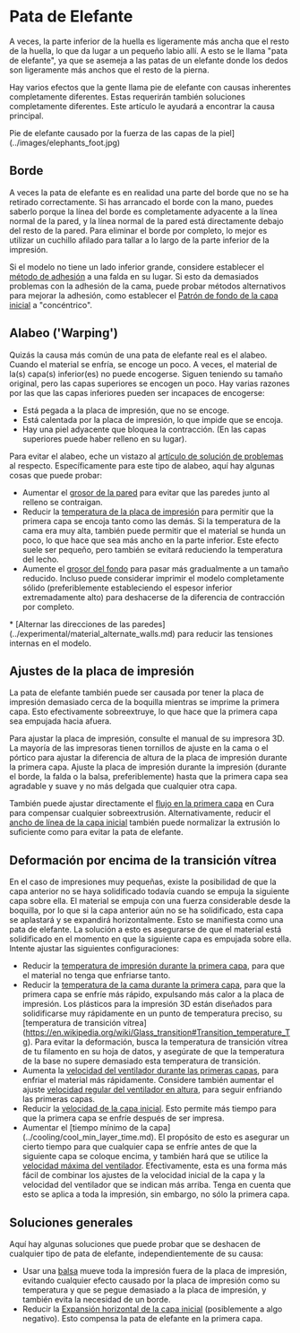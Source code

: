 Pata de Elefante
====
A veces, la parte inferior de la huella es ligeramente más ancha que el resto de la huella, lo que da lugar a un pequeño labio allí. A esto se le llama "pata de elefante", ya que se asemeja a las patas de un elefante donde los dedos son ligeramente más anchos que el resto de la pierna.

Hay varios efectos que la gente llama pie de elefante con causas inherentes completamente diferentes. Estas requerirán también soluciones completamente diferentes. Este artículo le ayudará a encontrar la causa principal.

Pie de elefante causado por la fuerza de las capas de la piel](../images/elephants_foot.jpg)

Borde
----
A veces la pata de elefante es en realidad una parte del borde que no se ha retirado correctamente. Si has arrancado el borde con la mano, puedes saberlo porque la línea del borde es completamente adyacente a la línea normal de la pared, y la línea normal de la pared está directamente debajo del resto de la pared. Para eliminar el borde por completo, lo mejor es utilizar un cuchillo afilado para tallar a lo largo de la parte inferior de la impresión.

Si el modelo no tiene un lado inferior grande, considere establecer el [método de adhesión](../platform_adhesion/adhesion_type.md) a una falda en su lugar. Si esto da demasiados problemas con la adhesión de la cama, puede probar métodos alternativos para mejorar la adhesión, como establecer el [Patrón de fondo de la capa inicial](../top_bottom/top_bottom_pattern_0.md) a "concéntrico".

Alabeo ('Warping')
----
Quizás la causa más común de una pata de elefante real es el alabeo. Cuando el material se enfría, se encoge un poco. A veces, el material de la(s) capa(s) inferior(es) no puede encogerse. Siguen teniendo su tamaño original, pero las capas superiores se encogen un poco. Hay varias razones por las que las capas inferiores pueden ser incapaces de encogerse:
* Está pegada a la placa de impresión, que no se encoge.
* Está calentada por la placa de impresión, lo que impide que se encoja.
* Hay una piel adyacente que bloquea la contracción. (En las capas superiores puede haber relleno en su lugar).

Para evitar el alabeo, eche un vistazo al [artículo de solución de problemas](warping.md) al respecto. Específicamente para este tipo de alabeo, aquí hay algunas cosas que puede probar:
* Aumentar el [grosor de la pared](../shell/wall_thickness.md) para evitar que las paredes junto al relleno se contraigan.
* Reducir la [temperatura de la placa de impresión](../material/material_bed_temperature.md) para permitir que la primera capa se encoja tanto como las demás. Si la temperatura de la cama era muy alta, también puede permitir que el material se hunda un poco, lo que hace que sea más ancho en la parte inferior. Este efecto suele ser pequeño, pero también se evitará reduciendo la temperatura del lecho.
* Aumente el [grosor del fondo](../espesor_del_fondo/espesor_del_fondo.md) para pasar más gradualmente a un tamaño reducido. Incluso puede considerar imprimir el modelo completamente sólido (preferiblemente estableciendo el espesor inferior extremadamente alto) para deshacerse de la diferencia de contracción por completo.
<!--si cura_version>=5.0-->* [Alternar las direcciones de las paredes](../experimental/material_alternate_walls.md) para reducir las tensiones internas en el modelo.<!--endif-->

Ajustes de la placa de impresión
----
La pata de elefante también puede ser causada por tener la placa de impresión demasiado cerca de la boquilla mientras se imprime la primera capa. Esto efectivamente sobreextruye, lo que hace que la primera capa sea empujada hacia afuera.

Para ajustar la placa de impresión, consulte el manual de su impresora 3D. La mayoría de las impresoras tienen tornillos de ajuste en la cama o el pórtico para ajustar la diferencia de altura de la placa de impresión durante la primera capa. Ajuste la placa de impresión durante la impresión (durante el borde, la falda o la balsa, preferiblemente) hasta que la primera capa sea agradable y suave y no más delgada que cualquier otra capa.

También puede ajustar directamente el [flujo en la primera capa](../material/material_flow_layer_0.md) en Cura para compensar cualquier sobreextrusión. Alternativamente, reducir el [ancho de línea de la capa inicial](../resolution/initial_layer_line_width_factor.md) también puede normalizar la extrusión lo suficiente como para evitar la pata de elefante.

Deformación por encima de la transición vítrea
----
En el caso de impresiones muy pequeñas, existe la posibilidad de que la capa anterior no se haya solidificado todavía cuando se empuja la siguiente capa sobre ella. El material se empuja con una fuerza considerable desde la boquilla, por lo que si la capa anterior aún no se ha solidificado, esta capa se aplastará y se expandirá horizontalmente. Esto se manifiesta como una pata de elefante. La solución a esto es asegurarse de que el material está solidificado en el momento en que la siguiente capa es empujada sobre ella. Intente ajustar las siguientes configuraciones:

* Reducir la [temperatura de impresión durante la primera capa](../material/material_print_temperature_layer_0.md), para que el material no tenga que enfriarse tanto.
* Reducir la [temperatura de la cama durante la primera capa](../material/material_bed_temperature_layer_0.md), para que la primera capa se enfríe más rápido, expulsando más calor a la placa de impresión. Los plásticos para la impresión 3D están diseñados para solidificarse muy rápidamente en un punto de temperatura preciso, su [temperatura de transición vítrea] (https://en.wikipedia.org/wiki/Glass_transition#Transition_temperature_Tg). Para evitar la deformación, busca la temperatura de transición vítrea de tu filamento en su hoja de datos, y asegúrate de que la temperatura de la base no supere demasiado esta temperatura de transición.
* Aumenta la [velocidad del ventilador durante las primeras capas](../cooling/cool_fan_speed_0.md), para enfriar el material más rápidamente. Considere también aumentar el ajuste [velocidad regular del ventilador en altura](../cooling/cool_fan_full_at_height.md), para seguir enfriando las primeras capas.
* Reducir la [velocidad de la capa inicial](../velocidad/velocidad_capa_0.md). Esto permite más tiempo para que la primera capa se enfríe después de ser impresa.
* Aumentar el [tiempo mínimo de la capa] (../cooling/cool_min_layer_time.md). El propósito de esto es asegurar un cierto tiempo para que cualquier capa se enfríe antes de que la siguiente capa se coloque encima, y también hará que se utilice la [velocidad máxima del ventilador](../cooling/cool_fan_speed_max.md). Efectivamente, esta es una forma más fácil de combinar los ajustes de la velocidad inicial de la capa y la velocidad del ventilador que se indican más arriba. Tenga en cuenta que esto se aplica a toda la impresión, sin embargo, no sólo la primera capa. 

Soluciones generales
----
Aquí hay algunas soluciones que puede probar que se deshacen de cualquier tipo de pata de elefante, independientemente de su causa:
* Usar una [balsa](../platform_adhesion/adhesion_type.md) mueve toda la impresión fuera de la placa de impresión, evitando cualquier efecto causado por la placa de impresión como su temperatura y que se pegue demasiado a la placa de impresión, y también evita la necesidad de un borde.
* Reducir la [Expansión horizontal de la capa inicial](../shell/xy_offset_layer_0.md) (posiblemente a algo negativo). Esto compensa la pata de elefante en la primera capa.